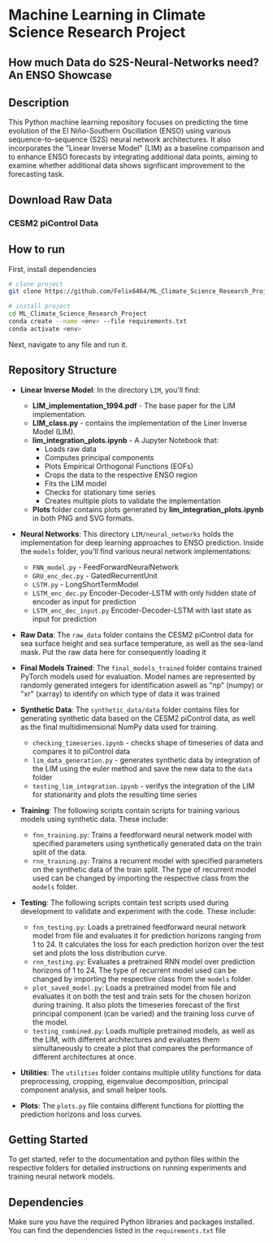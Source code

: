 # Machine Learning in Climate Science Research Project

## How much Data do S2S-Neural-Networks need? An ENSO Showcase

## Description
This Python machine learning repository focuses on predicting the time evolution of the El Niño-Southern Oscillation (ENSO) using various sequence-to-sequence (S2S) neural network architectures.
It also incorporates the "Linear Inverse Model" (LIM) as a baseline comparison and to enhance ENSO forecasts by integrating additional data points, aiming to examine whether additional data shows signfiicant improvement to the forecasting task. 
## Download Raw Data

### CESM2 piControl Data 



## How to run
First, install dependencies
```bash
# clone project   
git clone https://github.com/Felix6464/ML_Climate_Science_Research_Project.git

# install project   
cd ML_Climate_Science_Research_Project  
conda create --name <env> --file requirements.txt
conda activate <env>
 ```   
Next, navigate to any file and run it.

## Repository Structure

- **Linear Inverse Model**: In the directory `LIM`, you'll find:
  - **LIM_implementation_1994.pdf** - The base paper for the LIM implementation.
  - **LIM_class.py** - contains the implementation of the Liner Inverse Model (LIM).
  - **lim_integration_plots.ipynb** - A Jupyter Notebook that:
    - Loads raw data
    - Computes principal components
    - Plots Empirical Orthogonal Functions (EOFs)
    - Crops the data to the respective ENSO region
    - Fits the LIM model
    - Checks for stationary time series
    - Creates multiple plots to validate the implementation
  - **Plots** folder contains plots generated by **lim_integration_plots.ipynb** in both PNG and SVG formats.


- **Neural Networks**: This directory `LIM/neural_networks` holds the implementation for deep learning approaches to ENSO prediction. Inside the `models` folder, you'll find various neural network implementations:
  - `FNN_model.py` - FeedForwardNeuralNetwork
  - `GRU_enc_dec.py` - GatedRecurrentUnit
  - `LSTM.py` - LongShortTermModel
  - `LSTM_enc_dec.py` Encoder-Decoder-LSTM with only hidden state of encoder as input for prediction
  - `LSTM_enc_dec_input.py` Encoder-Decoder-LSTM with last state as input for prediction


- **Raw Data**: The `raw_data` folder contains the CESM2 piControl data for sea surface height and sea surface temperature, as well as the sea-land mask. Put the raw data here for consequently loading it


- **Final Models Trained**: The `final_models_trained` folder contains trained PyTorch models used for evaluation. Model names are represented by randomly generated integers for identification aswell as "np" (numpy) or "xr" (xarray) to identify on which type of data it was trained


- **Synthetic Data**: The `synthetic_data/data` folder contains files for generating synthetic data based on the CESM2 piControl data, as well as the final multidimensional NumPy data used for training.
  - `checking_timeseries.ipynb` - checks shape of timeseries of data and compares it to piControl data
  - `lim_data_generation.py` - generates synthetic data by integration of the LIM using the euler method and save the new data to the `data` folder
  - `testing_lim_integration.ipynb` - verifys the integration of the LIM for stationarity and plots the resulting time series


- **Training**: The following scripts contain scripts for training various models using synthetic data. These include:
  - `fnn_training.py`: Trains a feedforward neural network model with specified parameters using synthetically generated data on the train split of the data.
  - `rnn_training.py`: Trains a recurrent model with specified parameters on the synthetic data of the train split. The type of recurrent model used can be changed by importing the respective class from the `models` folder.


- **Testing**: The following scripts contain test scripts used during development to validate and experiment with the code. These include:
  - `fnn_testing.py`: Loads a pretrained feedforward neural network model from file and evaluates it for prediction horizons ranging from 1 to 24. It calculates the loss for each prediction horizon over the test set and plots the loss distribution curve.
  - `rnn_testing.py`: Evaluates a pretrained RNN model over prediction horizons of 1 to 24. The type of recurrent model used can be changed by importing the respective class from the `models` folder.
  - `plot_saved_model.py`: Loads a pretrained model from file and evaluates it on both the test and train sets for the chosen horizon during training. It also plots the timeseries forecast of the first principal component (can be varied) and the training loss curve of the model.
  - `testing_combined.py`: Loads multiple pretrained models, as well as the LIM, with different architectures and evaluates them simultaneously to create a plot that compares the performance of different architectures at once.


- **Utilities**: The `utilities` folder contains multiple utility functions for data preprocessing, cropping, eigenvalue decomposition, principal component analysis, and small helper tools.


- **Plots**: The `plots.py` file contains different functions for plotting the prediction horizons and loss curves.

## Getting Started

To get started, refer to the documentation and python files within the respective folders for detailed instructions on running experiments and training neural network models.

## Dependencies

Make sure you have the required Python libraries and packages installed. You can find the dependencies listed in the `requirements.txt` file